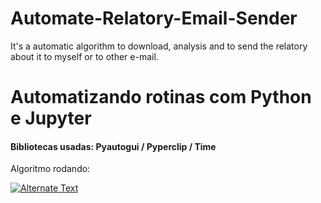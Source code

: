 # Automate-Relatory-Email-Sender
It's a automatic algorithm to download, analysis and to send the relatory about it to myself or to other e-mail.

<h1>Automatizando rotinas com Python e Jupyter</h1>

<h4>Bibliotecas usadas: Pyautogui / Pyperclip / Time
    
</h4>

<p>Algoritmo rodando:</p>

<a href="{https://youtu.be/saRUOnEiqug}" title="Link Title"><img src="{image-url}" alt="Alternate Text" /></a>
